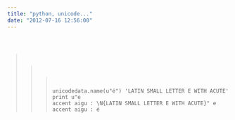 ```yaml
---
title: "python, unicode..."
date: "2012-07-16 12:56:00"
---
```

<code><pre>
>>> unicodedata.name(u"é")
'LATIN SMALL LETTER E WITH ACUTE'
>>> print u"e accent aigu : \N{LATIN SMALL LETTER E WITH ACUTE}"
e accent aigu : é
</pre></code>
